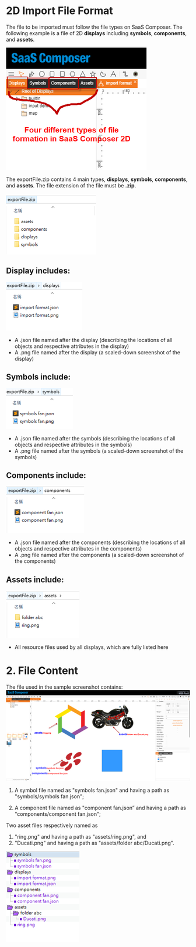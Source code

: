 # 2D Import File Format

The file to be imported must follow the file types on SaaS Composer. The following example is a file of 2D **displays** including **symbols**, **components**, and **assets**.

![2d file formation.png](image164.png)

The exportFile.zip contains 4 main types, **displays**, **symbols**, **components**, and **assets**.
The file extension of the file must be **.zip**.

![zip folder.png](image165.png)

## Display includes:
![zip display.png](image166.png)
- A .json file named after the display (describing the locations of all objects and respective attributes in the display)
- A .png file named after the display (a scaled-down screenshot of the display)

## Symbols include:
![zip symbols.png](image167.png)
- A .json file named after the symbols (describing the locations of all objects and respective attributes in the symbols)
- A .png file named after the symbols (a scaled-down screenshot of the symbols)

## Components include:
![zip component.png](image168.png)
- A .json file named after the components (describing the locations of all objects and respective attributes in the components)
- A .png file named after the components (a scaled-down screenshot of the components)

## Assets include:
![zip assets.png](image169.png)
- All resource files used by all displays, which are fully listed here

# 2. File Content

The file used in the sample screenshot contains:
![importing sample.png](image170.png)


1.	A symbol file named as "symbols fan.json" and having a path as "symbols/symbols fan.json";


2.	A component file named as "component fan.json” and having a path as "components/component fan.json";


Two asset files respectively named as

1. "ring.png" and having a path as "assets/ring.png", and
2. "Ducati.png" and having a path as "assets/folder abc/Ducati.png".

![import file menu.png](image171.png)
